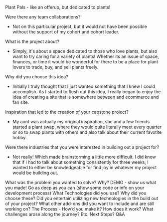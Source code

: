 Plant Pals - like an offerup, but dedicated to plants!

Were there any team collaborations? 
  - Not on this particular project, but it would not have been possible without the support of my cohort and cohort leader.

What is the project about? 
  - Simply, it's about a space dedicated to those who love plants, but also want to try caring for a variety of plants! Whether its an issue of space, finances, or time it would be wonderful for there to be a place for plant lovers to trade, buy, and sell plants freely. 

Why did you choose this idea? 
  - Initially I truly thought that I just wanted something that I knew I could accomplish. As I started to flesh out this idea, I really began to enjoy the idea of creating a site that is somewhere between and ecommerce and fan site. 

Inspiration that led to the creation of your capstone project?
  - My aunt was actually my original inspiration, she and a few friends started a plant swap, where they would quite literally meet every quarter or so to swap plants with others and also talk about their current favotite hobby. 

Were there industries that you were interested in building out a project for?
  - Not really! Which made brainstorming a little more difficult. I did know that if I had to talk about something consistently for three weeks, I wanted to either be knowledgeable for find joy in whatever my project would be building out. 
  
What was the problem you wanted to solve? Why?
DEMO - show us what you made!
Go as deep as you can (show some code or info on your development process) 
What Technologies did you use? Why did you choose these? 
Did you entertain utilizing new technologies in the build out of your project?
What other add-ons did you want to include and are still working on? 
The Process - How’d you make it? How does it work? What challenges arose along the journey? Etc.
Next Steps? 
Q&A